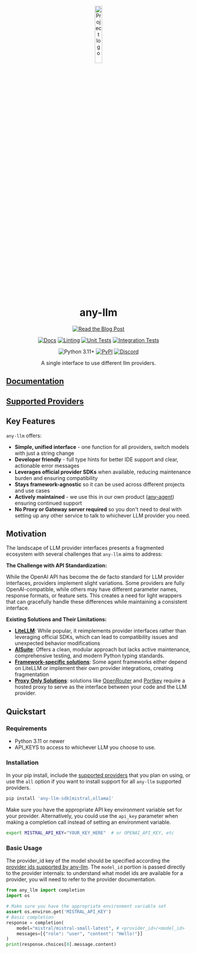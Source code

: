 <p align="center">
  <picture>
    <img src="docs/images/any-llm-logo-mark.png" width="20%" alt="Project logo"/>
  </picture>
</p>

<div align="center">

# any-llm

[![Read the Blog Post](https://img.shields.io/badge/Read%20the%20Blog%20Post-red.svg)](https://blog.mozilla.ai/introducing-any-llm-a-unified-api-to-access-any-llm-provider/)

[![Docs](https://github.com/mozilla-ai/any-llm/actions/workflows/docs.yaml/badge.svg)](https://github.com/mozilla-ai/any-llm/actions/workflows/docs.yaml/)
[![Linting](https://github.com/mozilla-ai/any-llm/actions/workflows/lint.yaml/badge.svg)](https://github.com/mozilla-ai/any-llm/actions/workflows/lint.yaml/)
[![Unit Tests](https://github.com/mozilla-ai/any-llm/actions/workflows/tests-unit.yaml/badge.svg)](https://github.com/mozilla-ai/any-llm/actions/workflows/tests-unit.yaml/)
[![Integration Tests](https://github.com/mozilla-ai/any-llm/actions/workflows/tests-integration.yaml/badge.svg)](https://github.com/mozilla-ai/any-llm/actions/workflows/tests-integration.yaml/)

![Python 3.11+](https://img.shields.io/badge/python-3.11%2B-blue.svg)
[![PyPI](https://img.shields.io/pypi/v/any-llm-sdk)](https://pypi.org/project/any-llm-sdk/)
<a href="https://discord.gg/4gf3zXrQUc">
    <img src="https://img.shields.io/static/v1?label=Chat%20on&message=Discord&color=blue&logo=Discord&style=flat-square" alt="Discord">
</a>

A single interface to use different llm providers.

</div>

## [Documentation](https://mozilla-ai.github.io/any-llm/)

## [Supported Providers](https://mozilla-ai.github.io/any-llm/providers)

## Key Features

`any-llm` offers:
- **Simple, unified interface** - one function for all providers, switch models with just a string change
- **Developer friendly** - full type hints for better IDE support and clear, actionable error messages
- **Leverages official provider SDKs** when available, reducing maintenance burden and ensuring compatibility
- **Stays framework-agnostic** so it can be used across different projects and use cases
- **Actively maintained** - we use this in our own product ([any-agent](https://github.com/mozilla-ai/any-agent)) ensuring continued support
- **No Proxy or Gateway server required** so you don't need to deal with setting up any other service to talk to whichever LLM provider you need.

## Motivation

The landscape of LLM provider interfaces presents a fragmented ecosystem with several challenges that `any-llm` aims to address:

**The Challenge with API Standardization:**

While the OpenAI API has become the de facto standard for LLM provider interfaces, providers implement slight variations. Some providers are fully OpenAI-compatible, while others may have different parameter names, response formats, or feature sets. This creates a need for light wrappers that can gracefully handle these differences while maintaining a consistent interface.

**Existing Solutions and Their Limitations:**

- **[LiteLLM](https://github.com/BerriAI/litellm)**: While popular, it reimplements provider interfaces rather than leveraging official SDKs, which can lead to compatibility issues and unexpected behavior modifications
- **[AISuite](https://github.com/andrewyng/aisuite/issues)**: Offers a clean, modular approach but lacks active maintenance, comprehensive testing, and modern Python typing standards.
- **[Framework-specific solutions](https://github.com/agno-agi/agno/tree/main/libs/agno/agno/models)**: Some agent frameworks either depend on LiteLLM or implement their own provider integrations, creating fragmentation
- **[Proxy Only Solutions](https://openrouter.ai/)**: solutions like [OpenRouter](https://openrouter.ai/) and [Portkey](https://github.com/Portkey-AI/portkey-python-sdk) require a hosted proxy to serve as the interface between your code and the LLM provider.

## Quickstart

### Requirements

- Python 3.11 or newer
- API_KEYS to access to whichever LLM you choose to use.

### Installation

In your pip install, include the [supported providers](./docs/providers.md) that you plan on using, or use the `all` option if you want to install support for all `any-llm` supported providers.

```bash
pip install 'any-llm-sdk[mistral,ollama]'
```

Make sure you have the appropriate API key environment variable set for your provider. Alternatively,
you could use the `api_key` parameter when making a completion call instead of setting an environment variable.

```bash
export MISTRAL_API_KEY="YOUR_KEY_HERE"  # or OPENAI_API_KEY, etc
```

### Basic Usage

The provider_id key of the model should be specified according the [provider ids supported by any-llm](./docs/providers.md).
The `model_id` portion is passed directly to the provider internals: to understand what model ids are available for a provider,
you will need to refer to the provider documentation.

```python
from any_llm import completion
import os

# Make sure you have the appropriate environment variable set
assert os.environ.get('MISTRAL_API_KEY')
# Basic completion
response = completion(
    model="mistral/mistral-small-latest", # <provider_id>/<model_id>
    messages=[{"role": "user", "content": "Hello!"}]
)
print(response.choices[0].message.content)
```
